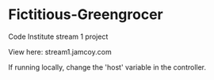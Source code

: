 # Fictitious-Greengrocer

Code Institute stream 1 project

View here:  stream1.jamcoy.com

If running locally, change the 'host' variable in the controller.